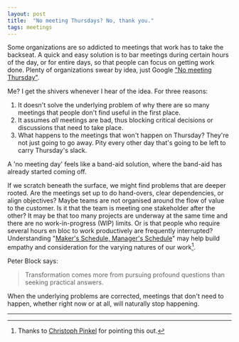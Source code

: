 ```yaml
---
layout: post
title:  "No meeting Thursdays? No, thank you."
tags: meetings
---
```

Some organizations are so addicted to meetings that work has to take the backseat.
A quick and easy solution is to bar meetings during certain hours of the day,
or for entire days, so that people can focus on getting work done.
Plenty of organizations swear by idea, just Google ["No meeting Thursday"](https://www.google.com/search?q=no+meeting+thursday).

Me? I get the shivers whenever I hear of the idea. For three reasons:

1. It doesn't solve the underlying problem of why there are so many meetings that people don't find useful in the first place.
2. It assumes *all* meetings are bad, thus blocking critical decisions or discussions that need to take place.
3. What happens to the meetings that won't happen on Thursday? They're not just going to go away. Pity every other day that's going to be left to carry Thursday's slack.

A 'no meeting day' feels like a band-aid solution,
where the band-aid has already started coming off.

If we scratch beneath the surface, we might find 
problems that are deeper rooted. 
Are the meetings set up to do hand-overs, clear dependencies, or align objectives?
Maybe teams are not organised around the flow of value to the customer.
Is it that the team is meeting one stakeholder after the other?
It may be that too many projects are underway at the same time
and there are no work-in-progress (WIP) limits.
Or is that people who require several hours en bloc
to work productively are frequently interrupted?
Understanding "[Maker's Schedule, Manager's Schedule](http://www.paulgraham.com/makersschedule.html)"
may help build empathy and consideration
for the varying natures of our work[^1].

Peter Block says:

> Transformation comes more from pursuing profound questions than seeking practical answers.

When the underlying problems are corrected,
meetings that don't need to happen, whether right now or at all,
will naturally stop happening.

_________________

[^1]: Thanks to [Christoph Pinkel](https://www.linkedin.com/in/christophpinkel) for pointing this out.